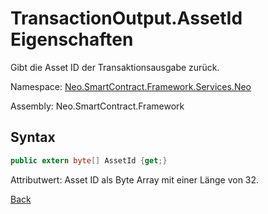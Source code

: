 # TransactionOutput.AssetId Eigenschaften

Gibt die Asset ID der Transaktionsausgabe zurück.

Namespace: [Neo.SmartContract.Framework.Services.Neo](../../neo.md)

Assembly: Neo.SmartContract.Framework

## Syntax

```c#
public extern byte[] AssetId {get;}
```

Attributwert: Asset ID als Byte Array mit einer Länge von 32.



[Back](../TransactionOutput.md)
